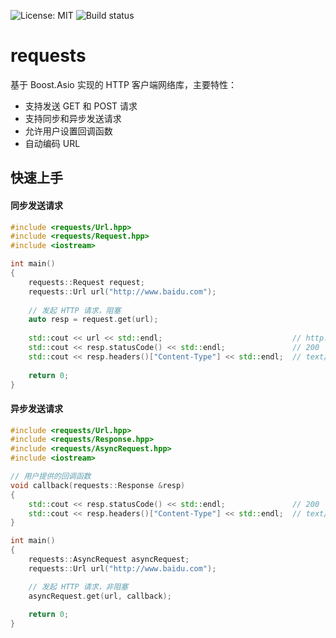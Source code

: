 ![License: MIT](https://img.shields.io/badge/License-MIT-yellow.svg) ![Build status](https://travis-ci.org/senlinzhan/requests.svg?branch=master)
# requests
基于 Boost.Asio 实现的 HTTP 客户端网络库，主要特性：
- 支持发送 GET 和 POST 请求
- 支持同步和异步发送请求
- 允许用户设置回调函数
- 自动编码 URL
## 快速上手
#### 同步发送请求
```C++
#include <requests/Url.hpp>
#include <requests/Request.hpp>
#include <iostream>

int main()
{
    requests::Request request;
    requests::Url url("http://www.baidu.com");
    
    // 发起 HTTP 请求，阻塞
    auto resp = request.get(url);
	
    std::cout << url << std::endl;                             // http://www.baidu.com
    std::cout << resp.statusCode() << std::endl;               // 200
    std::cout << resp.headers()["Content-Type"] << std::endl;  // text/html
		
    return 0;
}
```
#### 异步发送请求
```C++
#include <requests/Url.hpp>
#include <requests/Response.hpp>
#include <requests/AsyncRequest.hpp>
#include <iostream>

// 用户提供的回调函数
void callback(requests::Response &resp)
{
    std::cout << resp.statusCode() << std::endl;               // 200
    std::cout << resp.headers()["Content-Type"] << std::endl;  // text/html
}

int main()
{
    requests::AsyncRequest asyncRequest;
    requests::Url url("http://www.baidu.com");

    // 发起 HTTP 请求，非阻塞
    asyncRequest.get(url, callback);
    
    return 0;
}
```

